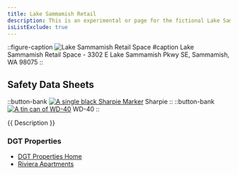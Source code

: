 ```yaml
---
title: Lake Sammamish Retail
description: This is an experimental or page for the fictional Lake Sammamish Retail space material safety data sheets (MSDS and SDS)
isListExclude: true
--- 
```



::figure-caption
![Lake Sammamish Retail Space](/orgs/LakeSammRetail.png)
#caption
Lake Sammamish Retail Space - 3302 E Lake Sammamish Pkwy SE, Sammamish, WA 98075
::

## Safety Data Sheets
::button-bank
[![A single black Sharpie Marker](/pdf/Sharpie.jpg)](/experiments/dgt/sds/sharpie)
Sharpie
::
::button-bank
[![A tin can of WD-40](/pdf/WD40.jpg)](/experiments/dgt/sds/wd40)
WD-40
::


{{ Description }}

### DGT Properties
- [DGT Properties Home](/articles/experiments/pdfviewer/dgt)
- [Riviera Apartments](/articles/experiments/pdfviewer/orgs/riviera)